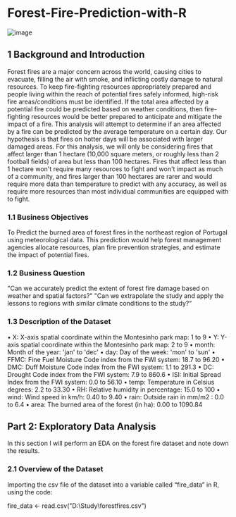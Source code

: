 # Forest-Fire-Prediction-with-R

![image](https://github.com/user-attachments/assets/c8a21fe4-9bb9-4c14-9305-ecbfb404c5d5)


## 1 Background and Introduction
Forest fires are a major concern across the world, causing cities to evacuate, filling the air with smoke, and inflicting costly damage to natural resources. To keep fire-fighting resources appropriately prepared and people living within the reach of potential fires safely informed, high-risk fire areas/conditions must be identified. If the total area affected by a potential fire could be predicted based on weather conditions, then fire-fighting resources would be better prepared to anticipate and mitigate the impact of a fire.
This analysis will attempt to determine if an area affected by a fire can be predicted by the average temperature on a certain day. Our hypothesis is that fires on hotter days will be associated with larger damaged areas. For this analysis, we will only be considering fires that affect larger than 1 hectare (10,000 square meters, or roughly less than 2 football fields) of area but less than 100 hectares. Fires that affect less than 1 hectare won't require many resources to fight and won't impact as much of a community, and fires larger than 100 hectares are rarer and would require more data than temperature to predict with any accuracy, as well as require more resources than most individual communities are equipped with to fight.
### 1.1 Business Objectives
To Predict the burned area of forest fires in the northeast region of Portugal using meteorological data. This prediction would help forest management agencies allocate resources, plan fire prevention strategies, and estimate the impact of potential fires.
### 1.2 Business Question
"Can we accurately predict the extent of forest fire damage based on weather and spatial factors?"
"Can we extrapolate the study and apply the lessons to regions with similar climate conditions to the study?"
### 1.3 Description of the Dataset
•	X: X-axis spatial coordinate within the Montesinho park map: 1 to 9
•	Y: Y-axis spatial coordinate within the Montesinho park map: 2 to 9
•	month: Month of the year: 'jan' to 'dec'
•	day: Day of the week: 'mon' to 'sun'
•	FFMC: Fine Fuel Moisture Code index from the FWI system: 18.7 to 96.20
•	DMC: Duff Moisture Code index from the FWI system: 1.1 to 291.3
•	DC: Drought Code index from the FWI system: 7.9 to 860.6
•	ISI: Initial Spread Index from the FWI system: 0.0 to 56.10
•	temp: Temperature in Celsius degrees: 2.2 to 33.30
•	RH: Relative humidity in percentage: 15.0 to 100
•	wind: Wind speed in km/h: 0.40 to 9.40
•	rain: Outside rain in mm/m2 : 0.0 to 6.4
•	area: The burned area of the forest (in ha): 0.00 to 1090.84

## Part 2: Exploratory Data Analysis
In this section I will perform an EDA on the forest fire dataset and note down the results.
### 2.1 Overview of the Dataset
Importing the csv file of the dataset into a variable called “fire_data” in R, using the code:

fire_data <- read.csv("D:\\Study\\forestfires.csv")
